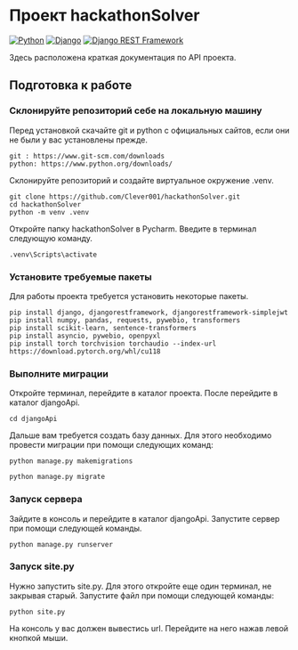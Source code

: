 # Проект hackathonSolver

[![Python](https://img.shields.io/badge/-Python-464646?style=flat-square&logo=Python)](https://www.python.org/)
[![Django](https://img.shields.io/badge/-Django-464646?style=flat-square&logo=Django)](https://www.djangoproject.com/)
[![Django REST Framework](https://img.shields.io/badge/-Django%20REST%20Framework-464646?style=flat-square&logo=Django%20REST%20Framework)](https://www.django-rest-framework.org/)

Здесь расположена краткая документация по API проекта.

## Подготовка к работе

### Склонируйте репозиторий себе на локальную машину

Перед установкой скачайте git и python с официальных сайтов, если они не были у вас установлены прежде.

```
git : https://www.git-scm.com/downloads
python: https://www.python.org/downloads/
```

Склонируйте репозиторий и создайте виртуальное окружение .venv.

```
git clone https://github.com/Clever001/hackathonSolver.git
cd hackathonSolver
python -m venv .venv
```

Откройте папку hackathonSolver в Pycharm. Введите в терминал следующую команду.

```
.venv\Scripts\activate
```

### Установите требуемые пакеты

Для работы проекта требуется установить некоторые пакеты.

```
pip install django, djangorestframework, djangorestframework-simplejwt
pip install numpy, pandas, requests, pywebio, transformers
pip install scikit-learn, sentence-transformers
pip install asyncio, pywebio, openpyxl
pip install torch torchvision torchaudio --index-url https://download.pytorch.org/whl/cu118
```

### Выполните миграции

Откройте терминал, перейдите в каталог проекта. После перейдите в каталог djangoApi.

```
cd djangoApi
```

Дальше вам требуется создать базу данных. Для этого необходимо провести миграции при помощи следующих команд:

```
python manage.py makemigrations
```

```
python manage.py migrate
```

### Запуск сервера

Зайдите в консоль и перейдите в каталог djangoApi.
Запустите сервер при помощи следующей команды.

```
python manage.py runserver
```

### Запуск site.py

Нужно запустить site.py. Для этого откройте еще один терминал, не закрывая старый.
Запустите файл при помощи следующей команды:

```
python site.py
```

На консоль у вас должен вывестись url. Перейдите на него нажав левой кнопкой мыши.